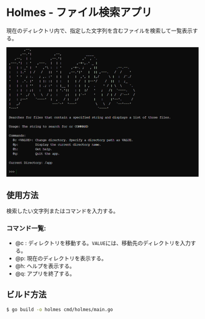 # Holmes - ファイル検索アプリ

現在のディレクトリ内で、指定した文字列を含むファイルを検索して一覧表示する。

<img src="./screenshot/screenshot.png" alt="screenshot" width="600">

## 使用方法

検索したい文字列またはコマンドを入力する。

### コマンド一覧:

- @c <VALUE>: ディレクトリを移動する。`VALUE`には、移動先のディレクトリを入力する。 
- @p:         現在のディレクトリを表示する。
- @h:         ヘルプを表示する。
- @q:         アプリを終了する。

## ビルド方法

```bash
$ go build -o holmes cmd/holmes/main.go
```

